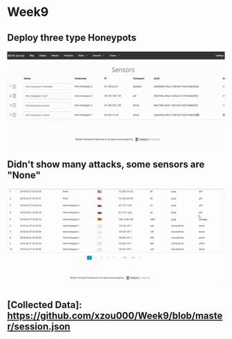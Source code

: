 # Week9
  ## Deploy three type Honeypots
<img src="sensors.gif" width="800">

  ## Didn't show many attacks, some sensors are "None"
<img src="attacks.gif" width="800">

## [Collected Data]: https://github.com/xzou000/Week9/blob/master/session.json
